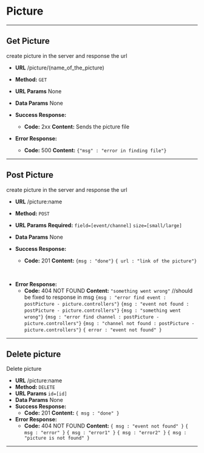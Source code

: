 # **Picture**

---
## Get Picture
create picture in the server and response the url
* **URL** 
  /picture/(name_of_the_picture)
* **Method:**
  `GET`
*  **URL Params**
 None
    
* **Data Params**
  None
​
* **Success Response:**
  * **Code:** 2xx 
    **Content:**
    Sends the picture file
​
* **Error Response:**
​
  * **Code:** 500
    **Content:** 
`{"msg" : "error in finding file"}`

---
## Post Picture
create picture in the server and response the url
* **URL** 
  /picture:name
* **Method:**
  `POST`
*  **URL Params**
   **Required:**
    `field=[event/channel]`
    `size=[small/large]`
    
    
* **Data Params**
  None
​
* **Success Response:**
  * **Code:** 201 
    **Content:**
    `{msg : "done"}`
    `{ url : "link of the picture"}`
    
​
* **Error Response:**
​
  * **Code:** 404 NOT FOUND 
    **Content:** 
`"something went wrong"` //should be fixed to response in msg
`{msg : "error find event : postPicture - picture.controllers"}`
`{msg : "event not found : postPicture - picture.controllers"}`
`{msg : "something went wrong"}`
`{msg : "error find channel : postPicture - picture.controllers"}`
`{msg : "channel not found : postPicture - picture.controllers"}`
`{ error : "event not found" }`


---


## Delete picture
Delete picture
​
* **URL** 
  /picture:name
* **Method:**
  `DELETE`
*  **URL Params**
   `id=[id]`
* **Data Params**
None
* **Success Response:**
  * **Code:** 201 
    **Content:** `{ msg : "done" }`
​
​
* **Error Response:**
​
  * **Code:** 404 NOT FOUND
    **Content:** 
    `{ msg : "event not found" }`
    `{ msg : "error" }`
    `{ msg : "error1" }`
    `{ msg : "error2" }`
    `{ msg : "picture is not found" }`
---